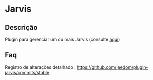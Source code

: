 Jarvis 
======

Descrição 
-----------

Plugin para gerenciar um ou mais Jarvis (consulte
[aqui](:https://github.com/alexylem/jarvis))

Faq 
---

Registro de alterações detalhado :
<https://github.com/jeedom/plugin-jarvis/commits/stable>
